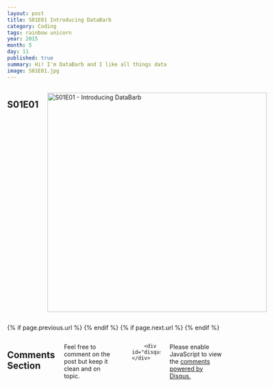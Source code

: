 ```yaml
---
layout: post
title: S01E01 Introducing DataBarb
category: Coding
tags: rainbow unicorn
year: 2015
month: 5
day: 11
published: true
summary: Hi! I'm DataBarb and I like all things data
image: S01E01.jpg
---
```


<div class="row">	
	<div class="span9 columns">
	  <h2>S01E01</h2>
	  <p><a title="By Databarb (Own work) [CC BY-SA 4.0 (http://creativecommons.org/licenses/by-sa/4.0)], via Wikimedia Commons" href="https://commons.wikimedia.org/wiki/File%3AS01E01_-_Introducing_DataBarb.JPG"><img width="512" alt="S01E01 - Introducing DataBarb" src="//upload.wikimedia.org/wikipedia/commons/thumb/1/19/S01E01_-_Introducing_DataBarb.JPG/512px-S01E01_-_Introducing_DataBarb.JPG"/></a></p>  	  
	</div>
</div> 
<!-- standard stuff -->
<div class="row">	
	<div class="span9 column">
			<p class="pull-right">{% if page.previous.url %} <a href="{{page.previous.url}}" title="Previous Post: {{page.previous.title}}"><i class="icon-chevron-left"></i></a> 	{% endif %}   {% if page.next.url %} 	<a href="{{page.next.url}}" title="Next Post: {{page.next.title}}"><i class="icon-chevron-right"></i></a> 	{% endif %} </p>  
	</div>
</div>

<div class="row">	
    <div class="span9 columns">    
		<h2>Comments Section</h2>
	    <p>Feel free to comment on the post but keep it clean and on topic.</p>	
		<div id="disqus_thread"></div>
		
		<div id="disqus_thread"></div>
<script type="text/javascript">
    /* * * CONFIGURATION VARIABLES * * */
    var disqus_shortname = 'databarb';
    
    /* * * DON'T EDIT BELOW THIS LINE * * */
    (function() {
        var dsq = document.createElement('script'); dsq.type = 'text/javascript'; dsq.async = true;
        dsq.src = '//' + disqus_shortname + '.disqus.com/embed.js';
        (document.getElementsByTagName('head')[0] || document.getElementsByTagName('body')[0]).appendChild(dsq);
    })();
</script>
<noscript>Please enable JavaScript to view the <a href="https://disqus.com/?ref_noscript" rel="nofollow">comments powered by Disqus.</a></noscript>
	</div>
</div>

<!-- Twitter -->
<script>!function(d,s,id){var js,fjs=d.getElementsByTagName(s)[0];if(!d.getElementById(id)){js=d.createElement(s);js.id=id;js.src="//platform.twitter.com/widgets.js";fjs.parentNode.insertBefore(js,fjs);}}(document,"script","twitter-wjs");</script>

<!-- Google + -->
<script type="text/javascript">
  (function() {
    var po = document.createElement('script'); po.type = 'text/javascript'; po.async = true;
    po.src = 'https://apis.google.com/js/plusone.js';
    var s = document.getElementsByTagName('script')[0]; s.parentNode.insertBefore(po, s);
  })();
</script>
